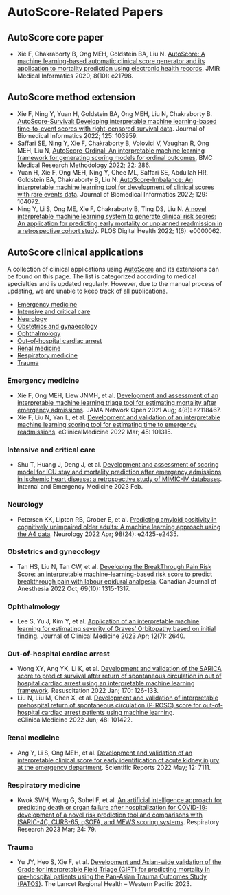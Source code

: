 # AutoScore-Related Papers

## AutoScore core paper

* Xie F, Chakraborty B, Ong MEH, Goldstein BA, Liu N. [AutoScore: A machine learning-based automatic clinical score generator and its application to mortality prediction using electronic health records](http://dx.doi.org/10.2196/21798). JMIR Medical Informatics 2020; 8(10): e21798.

## AutoScore method extension

* Xie F, Ning Y, Yuan H, Goldstein BA, Ong MEH, Liu N, Chakraborty B. [AutoScore-Survival: Developing interpretable machine learning-based time-to-event scores with right-censored survival data](http://dx.doi.org/10.1016/j.jbi.2021.103959). Journal of Biomedical Informatics 2022; 125: 103959.
* Saffari SE, Ning Y, Xie F, Chakraborty B, Volovici V, Vaughan R, Ong MEH, Liu N, [AutoScore-Ordinal: An interpretable machine learning framework for generating scoring models for ordinal outcomes](https://doi.org/10.1186/s12874-022-01770-y), BMC Medical Research Methodology 2022; 22: 286.
* Yuan H, Xie F, Ong MEH, Ning Y, Chee ML, Saffari SE, Abdullah HR, Goldstein BA, Chakraborty B, Liu N. [AutoScore-Imbalance: An interpretable machine learning tool for development of clinical scores with rare events data](https://doi.org/10.1016/j.jbi.2022.104072). Journal of Biomedical Informatics 2022; 129: 104072.
* Ning Y, Li S, Ong ME, Xie F, Chakraborty B, Ting DS, Liu N. [A novel interpretable machine learning system to generate clinical risk scores: An application for predicting early mortality or unplanned readmission in a retrospective cohort study](https://doi.org/10.1371/journal.pdig.0000062). PLOS Digital Health 2022; 1(6): e0000062.

## AutoScore clinical applications

A collection of clinical applications using [AutoScore](https://nliulab.github.io/AutoScore/) and its extensions can be found on this page. The list is categorized according to medical specialties and is updated regularly. However, due to the manual process of updating, we are unable to keep track of all publications.

- [Emergency medicine](#emergency-medicine)
- [Intensive and critical care](#intensive-and-critical-care)
- [Neurology](#neurology)
- [Obstetrics and gynaecology](#obstetrics-and-gynaecology)
- [Ophthalmology](#ophthalmology)
- [Out-of-hospital cardiac arrest](#out-of-hospital-cardiac-arrest)
- [Renal medicine](#renal-medicine)
- [Respiratory medicine](#respiratory-medicine)
- [Trauma](#trauma)

### Emergency medicine
* Xie F, Ong MEH, Liew JNMH, et al. [Development and assessment of an interpretable machine learning triage tool for estimating mortality after emergency admissions](https://jamanetwork.com/journals/jamanetworkopen/fullarticle/2783549). JAMA Network Open 2021 Aug; 4(8): e2118467.
* Xie F, Liu N, Yan L, et al. [Development and validation of an interpretable machine learning scoring tool for estimating time to emergency readmissions](https://www.thelancet.com/journals/eclinm/article/PIIS2589-5370(22)00045-1/fulltext). eClinicalMedicine 2022 Mar; 45: 101315.

### Intensive and critical care
* Shu T, Huang J, Deng J, et al. [Development and assessment of scoring model for ICU stay and mortality prediction after emergency admissions in ischemic heart disease: a retrospective study of MIMIC-IV databases](https://link.springer.com/article/10.1007/s11739-023-03199-7). Internal and Emergency Medicine 2023 Feb.

### Neurology
* Petersen KK, Lipton RB, Grober E, et al. [Predicting amyloid positivity in cognitively unimpaired older adults: A machine learning approach using the A4 data](https://n.neurology.org/content/early/2022/04/25/WNL.0000000000200553). Neurology 2022 Apr; 98(24): e2425-e2435.

### Obstetrics and gynecology
* Tan HS, Liu N, Tan CW, et al. [Developing the BreakThrough Pain Risk Score: an interpretable machine-learning-based risk score to predict breakthrough pain with labour epidural analgesia](https://link.springer.com/article/10.1007/s12630-022-02294-1). Canadian Journal of Anesthesia 2022 Oct; 69(10): 1315-1317. 

### Ophthalmology
* Lee S, Yu J, Kim Y, et al. [Application of an interpretable machine learning for estimating severity of Graves’ Orbitopathy based on initial finding](https://www.mdpi.com/2077-0383/12/7/2640). Journal of Clinical Medicine 2023 Apr; 12(7): 2640.

### Out-of-hospital cardiac arrest
* Wong XY, Ang YK, Li K, et al. [Development and validation of the SARICA score to predict survival after return of spontaneous circulation in out of hospital cardiac arrest using an interpretable machine learning framework](https://www.sciencedirect.com/science/article/abs/pii/S0300957221004834). Resuscitation 2022 Jan; 170: 126-133.
* Liu N, Liu M, Chen X, et al. [Development and validation of interpretable prehospital return of spontaneous circulation (P-ROSC) score for out-of-hospital cardiac arrest patients using machine learning](https://doi.org/10.1016/j.eclinm.2022.101422). eClinicalMedicine 2022 Jun; 48: 101422.

### Renal medicine
* Ang Y, Li S, Ong MEH, et al. [Development and validation of an interpretable clinical score for early identification of acute kidney injury at the emergency department](https://www.nature.com/articles/s41598-022-11129-4). Scientific Reports 2022 May; 12: 7111.

### Respiratory medicine
* Kwok SWH, Wang G, Sohel F, et al. [An artificial intelligence approach for predicting death or organ failure after hospitalization for COVID-19: development of a novel risk prediction tool and comparisons with ISARIC-4C, CURB-65, qSOFA, and MEWS scoring systems](https://respiratory-research.biomedcentral.com/articles/10.1186/s12931-023-02386-6). Respiratory Research 2023 Mar; 24: 79.

### Trauma
* Yu JY, Heo S, Xie F, et al. [Development and Asian-wide validation of the Grade for Interpretable Field Triage (GIFT) for predicting mortality in pre-hospital patients using the Pan-Asian Trauma Outcomes Study (PATOS)](https://www.sciencedirect.com/science/article/pii/S2666606523000512). The Lancet Regional Health – Western Pacific 2023.
